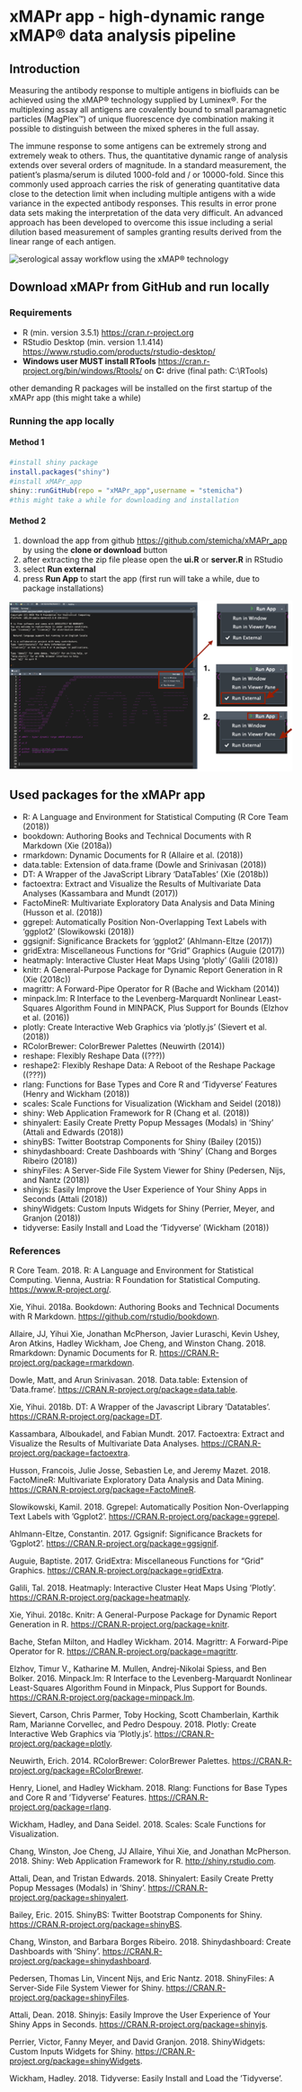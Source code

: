 xMAPr app - high-dynamic range xMAP® data analysis pipeline
================

## Introduction

Measuring the antibody response to multiple antigens in biofluids can be
achieved using the xMAP® technology supplied by Luminex®. For the
multiplexing assay all antigens are covalently bound to small
paramagnetic particles (MagPlex™) of unique fluorescence dye combination
making it possible to distinguish between the mixed spheres in the full
assay.

The immune response to some antigens can be extremely strong and
extremely weak to others. Thus, the quantitative dynamic range of
analysis extends over several orders of magnitude. In a standard
measurement, the patient’s plasma/serum is diluted 1000-fold and / or
10000-fold. Since this commonly used approach carries the risk of
generating quantitative data close to the detection limit when including
multiple antigens with a wide variance in the expected antibody
responses. This results in error prone data sets making the
interpretation of the data very difficult. An advanced approach has been
developed to overcome this issue including a serial dilution based
measurement of samples granting results derived from the linear range of
each antigen.

![serological assay workflow using the xMAP®
technology](www/xMAPr_manual/figures/serological_assay_workflow.png)

## Download xMAPr from GitHub and run locally

### Requirements

  - R (min. version 3.5.1) <https://cran.r-project.org>
  - RStudio Desktop (min. version 1.1.414)
    <https://www.rstudio.com/products/rstudio-desktop/>
  - **Windows user MUST install RTools**
    <https://cran.r-project.org/bin/windows/Rtools/> on **C:** drive
    (final path: C:\\RTools)

other demanding R packages will be installed on the first startup of the
xMAPr app (this might take a while)

### Running the app locally

#### Method 1

``` r
#install shiny package
install.packages("shiny")
#install xMAPr_app
shiny::runGitHub(repo = "xMAPr_app",username = "stemicha")
#this might take a while for downloading and installation
```

#### Method 2

1.  download the app from github <https://github.com/stemicha/xMAPr_app>
    by using the **clone or download** button
2.  after extracting the zip file please open the **ui.R** or
    **server.R** in RStudio
3.  select **Run external**
4.  press **Run App** to start the app (first run will take a while, due
    to package
installations)

<img src="www/xMAPr_manual/figures/run_app_locally.png" style="display: block; margin: auto;" />

## Used packages for the xMAPr app

  - R: A Language and Environment for Statistical Computing (R Core Team
    (2018))
  - bookdown: Authoring Books and Technical Documents with R Markdown
    (Xie (2018a))
  - rmarkdown: Dynamic Documents for R (Allaire et al. (2018))
  - data.table: Extension of data.frame (Dowle and Srinivasan (2018))
  - DT: A Wrapper of the JavaScript Library ‘DataTables’ (Xie (2018b))
  - factoextra: Extract and Visualize the Results of Multivariate Data
    Analyses (Kassambara and Mundt (2017))
  - FactoMineR: Multivariate Exploratory Data Analysis and Data Mining
    (Husson et al. (2018))
  - ggrepel: Automatically Position Non-Overlapping Text Labels with
    ‘ggplot2’ (Slowikowski (2018))
  - ggsignif: Significance Brackets for ‘ggplot2’ (Ahlmann-Eltze (2017))
  - gridExtra: Miscellaneous Functions for “Grid” Graphics (Auguie
    (2017))
  - heatmaply: Interactive Cluster Heat Maps Using ‘plotly’ (Galili
    (2018))
  - knitr: A General-Purpose Package for Dynamic Report Generation in R
    (Xie (2018c))
  - magrittr: A Forward-Pipe Operator for R (Bache and Wickham (2014))
  - minpack.lm: R Interface to the Levenberg-Marquardt Nonlinear
    Least-Squares Algorithm Found in MINPACK, Plus Support for Bounds
    (Elzhov et al. (2016))
  - plotly: Create Interactive Web Graphics via ‘plotly.js’ (Sievert et
    al. (2018))
  - RColorBrewer: ColorBrewer Palettes (Neuwirth (2014))
  - reshape: Flexibly Reshape Data ((???))
  - reshape2: Flexibly Reshape Data: A Reboot of the Reshape Package
    ((???))
  - rlang: Functions for Base Types and Core R and ‘Tidyverse’ Features
    (Henry and Wickham (2018))
  - scales: Scale Functions for Visualization (Wickham and Seidel
    (2018))
  - shiny: Web Application Framework for R (Chang et al. (2018))
  - shinyalert: Easily Create Pretty Popup Messages (Modals) in ‘Shiny’
    (Attali and Edwards (2018))
  - shinyBS: Twitter Bootstrap Components for Shiny (Bailey (2015))
  - shinydashboard: Create Dashboards with ‘Shiny’ (Chang and Borges
    Ribeiro (2018))
  - shinyFiles: A Server-Side File System Viewer for Shiny (Pedersen,
    Nijs, and Nantz (2018))
  - shinyjs: Easily Improve the User Experience of Your Shiny Apps in
    Seconds (Attali (2018))
  - shinyWidgets: Custom Inputs Widgets for Shiny (Perrier, Meyer, and
    Granjon (2018))
  - tidyverse: Easily Install and Load the ‘Tidyverse’ (Wickham (2018))

### References

R Core Team. 2018. R: A Language and Environment for Statistical
Computing. Vienna, Austria: R Foundation for Statistical Computing.
<https://www.R-project.org/>.

Xie, Yihui. 2018a. Bookdown: Authoring Books and Technical Documents
with R Markdown. <https://github.com/rstudio/bookdown>.

Allaire, JJ, Yihui Xie, Jonathan McPherson, Javier Luraschi, Kevin
Ushey, Aron Atkins, Hadley Wickham, Joe Cheng, and Winston Chang. 2018.
Rmarkdown: Dynamic Documents for R.
<https://CRAN.R-project.org/package=rmarkdown>.

Dowle, Matt, and Arun Srinivasan. 2018. Data.table: Extension of
‘Data.frame‘. <https://CRAN.R-project.org/package=data.table>.

Xie, Yihui. 2018b. DT: A Wrapper of the Javascript Library ’Datatables’.
<https://CRAN.R-project.org/package=DT>.

Kassambara, Alboukadel, and Fabian Mundt. 2017. Factoextra: Extract and
Visualize the Results of Multivariate Data Analyses.
<https://CRAN.R-project.org/package=factoextra>.

Husson, Francois, Julie Josse, Sebastien Le, and Jeremy Mazet. 2018.
FactoMineR: Multivariate Exploratory Data Analysis and Data Mining.
<https://CRAN.R-project.org/package=FactoMineR>.

Slowikowski, Kamil. 2018. Ggrepel: Automatically Position
Non-Overlapping Text Labels with ’Ggplot2’.
<https://CRAN.R-project.org/package=ggrepel>.

Ahlmann-Eltze, Constantin. 2017. Ggsignif: Significance Brackets for
’Ggplot2’. <https://CRAN.R-project.org/package=ggsignif>.

Auguie, Baptiste. 2017. GridExtra: Miscellaneous Functions for “Grid”
Graphics. <https://CRAN.R-project.org/package=gridExtra>.

Galili, Tal. 2018. Heatmaply: Interactive Cluster Heat Maps Using
’Plotly’. <https://CRAN.R-project.org/package=heatmaply>.

Xie, Yihui. 2018c. Knitr: A General-Purpose Package for Dynamic Report
Generation in R. <https://CRAN.R-project.org/package=knitr>.

Bache, Stefan Milton, and Hadley Wickham. 2014. Magrittr: A Forward-Pipe
Operator for R. <https://CRAN.R-project.org/package=magrittr>.

Elzhov, Timur V., Katharine M. Mullen, Andrej-Nikolai Spiess, and Ben
Bolker. 2016. Minpack.lm: R Interface to the Levenberg-Marquardt
Nonlinear Least-Squares Algorithm Found in Minpack, Plus Support for
Bounds. <https://CRAN.R-project.org/package=minpack.lm>.

Sievert, Carson, Chris Parmer, Toby Hocking, Scott Chamberlain, Karthik
Ram, Marianne Corvellec, and Pedro Despouy. 2018. Plotly: Create
Interactive Web Graphics via ’Plotly.js’.
<https://CRAN.R-project.org/package=plotly>.

Neuwirth, Erich. 2014. RColorBrewer: ColorBrewer Palettes.
<https://CRAN.R-project.org/package=RColorBrewer>.

Henry, Lionel, and Hadley Wickham. 2018. Rlang: Functions for Base Types
and Core R and ’Tidyverse’ Features.
<https://CRAN.R-project.org/package=rlang>.

Wickham, Hadley, and Dana Seidel. 2018. Scales: Scale Functions for
Visualization.

Chang, Winston, Joe Cheng, JJ Allaire, Yihui Xie, and Jonathan
McPherson. 2018. Shiny: Web Application Framework for R.
<http://shiny.rstudio.com>.

Attali, Dean, and Tristan Edwards. 2018. Shinyalert: Easily Create
Pretty Popup Messages (Modals) in ’Shiny’.
<https://CRAN.R-project.org/package=shinyalert>.

Bailey, Eric. 2015. ShinyBS: Twitter Bootstrap Components for Shiny.
<https://CRAN.R-project.org/package=shinyBS>.

Chang, Winston, and Barbara Borges Ribeiro. 2018. Shinydashboard: Create
Dashboards with ’Shiny’.
<https://CRAN.R-project.org/package=shinydashboard>.

Pedersen, Thomas Lin, Vincent Nijs, and Eric Nantz. 2018. ShinyFiles: A
Server-Side File System Viewer for Shiny.
<https://CRAN.R-project.org/package=shinyFiles>.

Attali, Dean. 2018. Shinyjs: Easily Improve the User Experience of Your
Shiny Apps in Seconds. <https://CRAN.R-project.org/package=shinyjs>.

Perrier, Victor, Fanny Meyer, and David Granjon. 2018. ShinyWidgets:
Custom Inputs Widgets for Shiny.
<https://CRAN.R-project.org/package=shinyWidgets>.

Wickham, Hadley. 2018. Tidyverse: Easily Install and Load the
’Tidyverse’.
